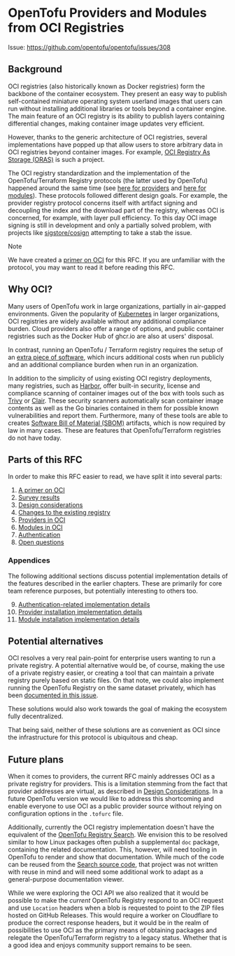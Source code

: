 # OpenTofu Providers and Modules from OCI Registries

Issue: https://github.com/opentofu/opentofu/issues/308

## Background

OCI registries (also historically known as Docker registries) form the backbone of the container ecosystem. They present an easy way to publish self-contained miniature operating system userland images that users can run without installing additional libraries or tools beyond a container engine. The main feature of an OCI registry is its ability to publish layers containing differential changes, making container image updates very efficient.

However, thanks to the generic architecture of OCI registries, several implementations have popped up that allow users to store arbitrary data in OCI registries beyond container images. For example, [OCI Registry As Storage (ORAS)](https://oras.land/) is such a project.

The OCI registry standardization and the implementation of the OpenTofu/Terraform Registry protocols (the latter used by OpenTofu) happened around the same time (see [here for providers](https://opentofu.org/docs/internals/provider-registry-protocol/) and [here for modules](https://opentofu.org/docs/internals/module-registry-protocol/)). These protocols followed different design goals. For example, the provider registry protocol concerns itself with artifact signing and decoupling the index and the download part of the registry, whereas OCI is concerned, for example, with layer pull efficiency. To this day OCI image signing is still in development and only a partially solved problem, with projects like [sigstore/cosign](https://www.sigstore.dev/) attempting to take a stab the issue.

> [!NOTE]
> We have created a [primer on OCI](20241206-oci-registries/1-oci-primer.md) for this RFC. If you are unfamiliar with the protocol, you may want to read it before reading this RFC.

## Why OCI?

Many users of OpenTofu work in large organizations, partially in air-gapped environments. Given the popularity of [Kubernetes](https://kubernetes.io/) in larger organizations, OCI registries are widely available without any additional compliance burden. Cloud providers also offer a range of options, and public container registries such as the Docker Hub of ghcr.io are also at users' disposal.

In contrast, running an OpenTofu / Terraform registry requires the setup of an [extra piece of software](https://awesome-opentofu.com/#registry), which incurs additional costs when run publicly and an additional compliance burden when run in an organization.

In addition to the simplicity of using existing OCI registry deployments, many registries, such as [Harbor](https://goharbor.io/), offer built-in security, license and compliance scanning of container images out of the box with tools such as [Trivy](https://trivy.dev/) or [Clair](https://clairproject.org/). These security scanners automatically scan container image contents as well as the Go binaries contained in them for possible known vulnerabilities and report them. Furthermore, many of these tools are able to creates [Software Bill of Material (SBOM)](https://www.nist.gov/itl/executive-order-14028-improving-nations-cybersecurity/software-security-supply-chains-software-1) artifacts, which is now required by law in many cases. These are features that OpenTofu/Terraform registries do not have today.

## Parts of this RFC

In order to make this RFC easier to read, we have split it into several parts:

1. [A primer on OCI](20241206-oci-registries/1-oci-primer.md)
2. [Survey results](20241206-oci-registries/2-survey-results.md)
3. [Design considerations](20241206-oci-registries/3-design-considerations.md)
4. [Changes to the existing registry](20241206-oci-registries/4-registry-changes.md)
5. [Providers in OCI](20241206-oci-registries/5-providers.md)
6. [Modules in OCI](20241206-oci-registries/6-modules.md)
7. [Authentication](20241206-oci-registries/7-authentication.md)
8. [Open questions](20241206-oci-registries/8-open-questions.md)

### Appendices

The following additional sections discuss potential implementation details of the features described in the earlier chapters. These are primarily for core team reference purposes, but potentially interesting to others too.

9. [Authentication-related implementation details](20241206-oci-registries/9-auth-implementation-details.md)
10. [Provider installation implementation details](20241206-oci-registries/10-provider-implementation-details.md)
11. [Module installation implementation details](20241206-oci-registries/11-module-implementation-details.md)

## Potential alternatives

OCI resolves a very real pain-point for enterprise users wanting to run a private registry. A potential alternative would be, of course, making the use of a private registry easier, or creating a tool that can maintain a private registry purely based on static files. On that note, we could also implement running the OpenTofu Registry on the same dataset privately, which has been [documented in this issue](https://github.com/opentofu/registry/issues/1518).

These solutions would also work towards the goal of making the ecosystem fully decentralized.

That being said, neither of these solutions are as convenient as OCI since the infrastructure for this protocol is ubiquitous and cheap. 

## Future plans

When it comes to providers, the current RFC mainly addresses OCI as a private registry for providers. This is a limitation stemming from the fact that provider addresses are virtual, as described in [Design Considerations](20241206-oci-registries/3-design-considerations.md). In a future OpenTofu version we would like to address this shortcoming and enable everyone to use OCI as a public provider source without relying on configuration options in the `.tofurc` file.

Additionally, currently the OCI registry implementation doesn't have the equivalent of the [OpenTofu Registry Search](https://search.opentofu.org). We envision this to be resolved similar to how Linux packages often publish a supplemental `doc` package, containing the related documentation. This, however, will need tooling in OpenTofu to render and show that documentation. While much of the code can be reused from the [Search source code](https://github.com/opentofu/registry-ui), that project was not written with reuse in mind and will need some additional work to adapt as a general-purpose documentation viewer.

While we were exploring the OCI API we also realized that it would be possible to make the *current* OpenTofu Registry respond to an OCI request and use `Location` headers when a blob is requested to point to the ZIP files hosted on GitHub Releases. This would require a worker on Cloudflare to produce the correct response headers, but it would be in the realm of possibilities to use OCI as the primary means of obtaining packages and relegate the OpenTofu/Terraform registry to a legacy status. Whether that is a good idea and enjoys community support remains to be seen.